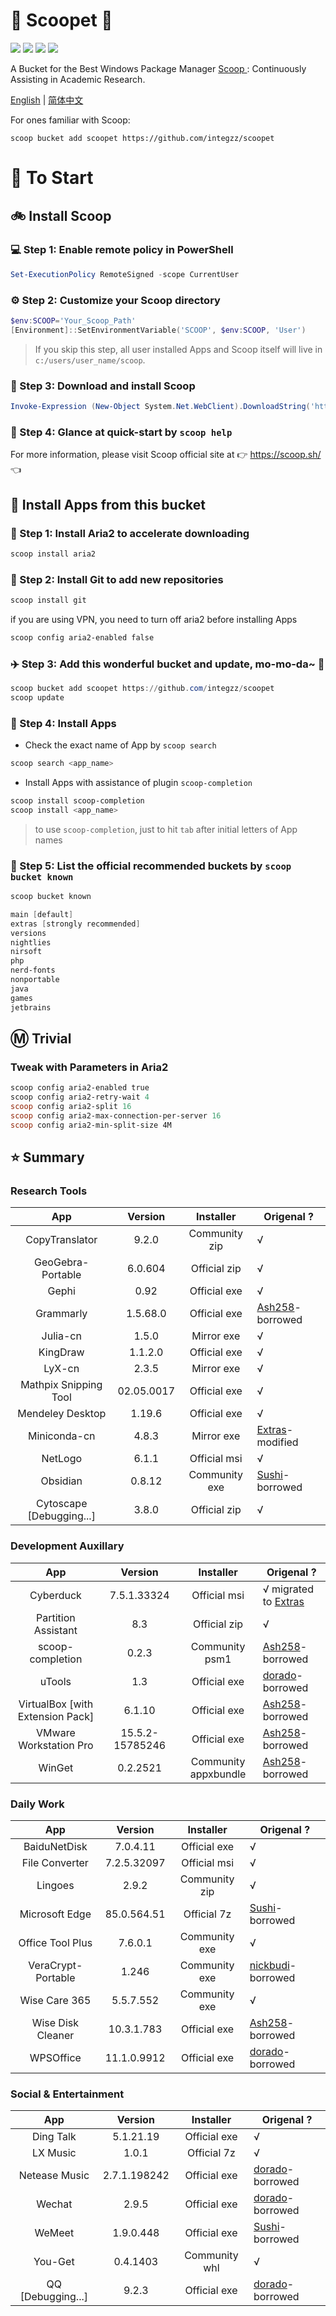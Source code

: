 <div align="left">
<h1 align="left"> 🍨 Scoopet 🍨 </h1>
<p>
<a>
<img src="https://ci.appveyor.com/api/projects/status/kbd3a9mibncbx8ds?svg=true"/>
</a>
<a>
<img src="https://img.shields.io/github/languages/code-size/integzz/scoopet.svg">
</a>
<a>
<img src="https://img.shields.io/github/repo-size/integzz/scoopet.svg">
</a>
<a>
<img src="https://img.shields.io/github/license/integzz/scoopet">
</a>
</p>
</div>

<p></p>

<div>
<p> A Bucket for the Best Windows Package Manager <a href="https://github.com/lukesampson/scoop"> Scoop </a>: Continuously Assisting in Academic Research.
</p>

<p align="left">
        <a href="README.md">English</a> | <a href="README_CN.md">简体中文</a>
</p>
</div>

For ones familiar with Scoop:

```
scoop bucket add scoopet https://github.com/integzz/scoopet
```

# :running: To Start

## :bike: Install Scoop

### :computer: Step 1: Enable remote policy in PowerShell

```powershell
Set-ExecutionPolicy RemoteSigned -scope CurrentUser
```

### :gear: Step 2: Customize your Scoop directory

```powershell
$env:SCOOP='Your_Scoop_Path'
[Environment]::SetEnvironmentVariable('SCOOP', $env:SCOOP, 'User')
```

> If you skip this step, all user installed Apps and Scoop itself will live in `c:/users/user_name/scoop`.

### :hammer: Step 3: Download and install Scoop

```powershell
Invoke-Expression (New-Object System.Net.WebClient).DownloadString('https://get.scoop.sh')
```

### :book: Step 4: Glance at quick-start by `scoop help`

For more information, please visit Scoop official site at 👉 https://scoop.sh/ 👈

## :car: Install Apps from this bucket

### :train: Step 1: Install Aria2 to accelerate downloading

```powershell
scoop install aria2
```

### :ticket: Step 2: Install Git to add new repositories

```powershell
scoop install git
```

if you are using VPN, you need to turn off aria2 before installing Apps

```powershell
scoop config aria2-enabled false
```

### :airplane: Step 3: Add this wonderful bucket and update, mo-mo-da~ :kiss:

```powershell
scoop bucket add scoopet https://github.com/integzz/scoopet
scoop update
```

### :rocket: Step 4: Install Apps

- Check the exact name of App by `scoop search`

```powershell
scoop search <app_name>
```

- Install Apps with assistance of plugin `scoop-completion`

```powershell
scoop install scoop-completion
scoop install <app_name>
```

> to use `scoop-completion`, just to hit `tab` after initial letters of App names

### :100: Step 5: List the official recommended buckets by `scoop bucket known`

```powershell
scoop bucket known

main [default]
extras [strongly recommended]
versions
nightlies
nirsoft
php
nerd-fonts
nonportable
java
games
jetbrains
```

## :m: Trivial

### Tweak with Parameters in Aria2

```powershell
scoop config aria2-enabled true
scoop config aria2-retry-wait 4
scoop config aria2-split 16
scoop config aria2-max-connection-per-server 16
scoop config aria2-min-split-size 4M
```

## :star: Summary

### Research Tools

|           App            |  Version   |   Installer    | Origenal ?                                                            |
| :----------------------: | :--------: | :------------: | --------------------------------------------------------------------- |
|      CopyTranslator      |   9.2.0    | Community zip  | √                                                                     |
|    GeoGebra-Portable     |  6.0.604   |  Official zip  | √                                                                     |
|          Gephi           |    0.92    |  Official exe  | √                                                                     |
|        Grammarly         |  1.5.68.0  |  Official exe  | [Ash258](https://github.com/Ash258/Scoop-Ash258)-borrowed             |
|         Julia-cn         |   1.5.0    |   Mirror exe   | √                                                                     |
|         KingDraw         |  1.1.2.0   |  Official exe  | √                                                                     |
|          LyX-cn          |   2.3.5    |   Mirror exe   | √                                                                     |
|  Mathpix Snipping Tool   | 02.05.0017 |  Official exe  | √                                                                     |
|     Mendeley Desktop     |   1.19.6   |  Official exe  | √                                                                     |
|       Miniconda-cn       |   4.8.3    |   Mirror exe   | [Extras](https://github.com/lukesampson/scoop-extras)-modified        |
|         NetLogo          |   6.1.1    |  Official msi  | √                                                                     |
|         Obsidian         |   0.8.12   |  Community exe | [Sushi](https://github.com/kidonng/sushi/tree/master/bucket)-borrowed |
| Cytoscape [Debugging...] |   3.8.0    |  Official zip  | √                                                                     |

### Development Auxillary

|               App                |     Version     |      Installer       | Origenal ?                                                          |
| :------------------------------: | :-------------: | :------------------: | ------------------------------------------------------------------- |
|            Cyberduck             |   7.5.1.33324   |     Official msi     | √ migrated to [Extras](https://github.com/lukesampson/scoop-extras) |
|       Partition Assistant        |       8.3       |     Official zip     | √                                                                   |
|         scoop-completion         |      0.2.3      |    Community psm1    | [Ash258](https://github.com/Ash258/Scoop-Ash258)-borrowed           |
|              uTools              |       1.3       |     Official exe     | [dorado](https://github.com/chawyehsu/dorado)-borrowed              |
| VirtualBox [with Extension Pack] |     6.1.10      |     Official exe     | [Ash258](https://github.com/Ash258/Scoop-Ash258)-borrowed           |
|      VMware Workstation Pro      | 15.5.2-15785246 |     Official exe     | [Ash258](https://github.com/Ash258/Scoop-Ash258)-borrowed           |
|              WinGet              |    0.2.2521     | Community appxbundle | [Ash258](https://github.com/Ash258/Scoop-Ash258)-borrowed           |

### Daily Work

|        App         |   Version   |   Installer   | Origenal ?                                                            |
| :----------------: | :---------: | :-----------: | --------------------------------------------------------------------- |
|    BaiduNetDisk    |  7.0.4.11   | Official exe  | √                                                                     |
|   File Converter   | 7.2.5.32097 | Official msi  | √                                                                     |
|      Lingoes       |    2.9.2    | Community zip | √                                                                     |
|   Microsoft Edge   | 85.0.564.51 |  Official 7z  | [Sushi](https://github.com/kidonng/sushi/tree/master/bucket)-borrowed |
|  Office Tool Plus  |   7.6.0.1   | Community exe | √                                                                     |
| VeraCrypt-Portable |    1.246    | Community exe | [nickbudi](https://github.com/nickbudi/scoop-bucket)-borrowed         |
|   Wise Care 365    |  5.5.7.552  | Community exe | √                                                                     |
| Wise Disk Cleaner  | 10.3.1.783  | Official exe  | [Ash258](https://github.com/Ash258/Scoop-Ash258)-borrowed             |
|     WPSOffice      | 11.1.0.9912 | Official exe  | [dorado](https://github.com/chawyehsu/dorado)-borrowed                |

### Social & Entertainment

|        App        |   Version    |   Installer   | Origenal ?                                                            |
| :---------------: | :----------: | :-----------: | --------------------------------------------------------------------- |
|     Ding Talk     |  5.1.21.19   | Official exe  | √                                                                     |
|     LX Music      |    1.0.1     |  Official 7z  | √                                                                     |
|   Netease Music   | 2.7.1.198242 | Official exe  | [dorado](https://github.com/chawyehsu/dorado)-borrowed                |
|      Wechat       |    2.9.5     | Official exe  | [dorado](https://github.com/chawyehsu/dorado)-borrowed                |
|      WeMeet       |  1.9.0.448   | Official exe  | [Sushi](https://github.com/kidonng/sushi/tree/master/bucket)-borrowed |
|      You-Get      |   0.4.1403   | Community whl | √                                                                     |
| QQ [Debugging...] |    9.2.3     | Official exe  | [dorado](https://github.com/chawyehsu/dorado)-borrowed                |

